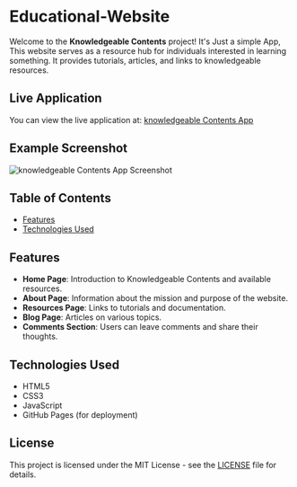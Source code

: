 # Educational-Website
Welcome to the **Knowledgeable Contents** project! It's Just a simple App, This website serves as a resource hub for individuals interested in learning something. It provides tutorials, articles, and links to knowledgeable resources.

## Live Application

You can view the live application at: [knowledgeable Contents App](https://samuelson777.github.io/Educational-Website)

## Example Screenshot
![knowledgeable Contents App Screenshot](https://github.com/user-attachments/assets/8e7e7c40-9f2f-4bd9-82de-c90f4b2ffea0)

## Table of Contents

- [Features](#features)
- [Technologies Used](#technologies-used)

## Features

- **Home Page**: Introduction to Knowledgeable Contents and available resources.
- **About Page**: Information about the mission and purpose of the website.
- **Resources Page**: Links to tutorials and documentation.
- **Blog Page**: Articles on various topics.
- **Comments Section**: Users can leave comments and share their thoughts.

## Technologies Used

- HTML5
- CSS3
- JavaScript
- GitHub Pages (for deployment)

## License
This project is licensed under the MIT License - see the [LICENSE](https://github.com/Samuelson777/Educational-Website/blob/main/LICENSE) file for details.
